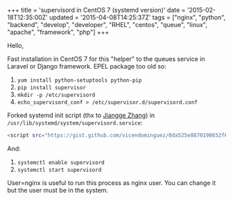 +++
title = 'supervisord in CentOS 7 (systemd version)'
date = '2015-02-18T12:35:00Z'
updated = '2015-04-08T14:25:37Z'
tags = ["nginx", "python", "backend", "develop", "developer", "RHEL", "centos", "queue", "linux", "apache", "framework", "php"]
+++

Hello,

Fast installation in CentOS 7 for this "helper" to the queues service in Laravel or Django framework. EPEL package too old so:

1. `yum install python-setuptools python-pip`
2. `pip install supervisor`
3. `mkdir -p /etc/supervisord`
4. `echo_supervisord_conf > /etc/supervisor.d/supervisord.conf`

Forked systemd init script (thx to [Jiangge Zhang](https://gist.github.com/tonyseek)) in `/usr/lib/systemd/system/supervisord.service`:

```sh
<script src="https://gist.github.com/vicendominguez/0da525e8870198652f63.js"></script>
```

And:

1. `systemctl enable supervisord`
2. `systemctl start supervisord`

User=nginx is useful to run this process as nginx user. You can change it but the user must be in the system.
